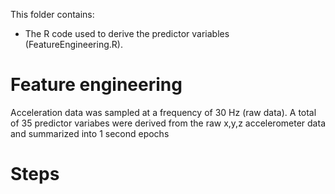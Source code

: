 This folder contains:
- The R code used to derive the predictor variables (FeatureEngineering.R).

# Feature engineering
Acceleration data was sampled at a frequency of 30 Hz (raw data). A total of 35 predictor variabes were derived from the raw x,y,z accelerometer data and summarized into 1 second epochs
# Steps
